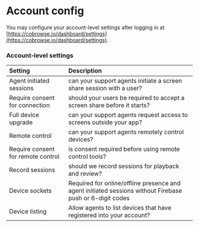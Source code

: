 # Account config

You may configure your account-level settings after logging in at [https://cobrowse.io/dashboard/settings](https://cobrowse.io/dashboard/settings). 

### Account-level settings

| Setting | Description |
| :--- | :--- |
| Agent initiated sessions | can your support agents initiate a screen share session with a user? |
| Require consent for connection | should your users be required to accept a screen share before it starts? |
| Full device upgrade | can your support agents request access to screens outside your app? |
| Remote control | can your support agents remotely control devices? |
| Require consent for remote control | is consent required before using remote control tools? |
| Record sessions | should we record sessions for playback and review? |
| Device sockets | Required for online/offline presence and agent initiated sessions without Firebase push or 6-digit codes |
| Device listing | Allow agents to list devices that have registered into your account? |

### 

